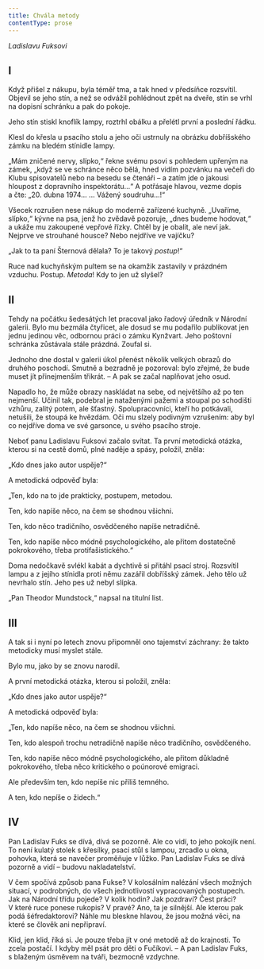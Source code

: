 ```yaml
---
title: Chvála metody
contentType: prose
---
```


_Ladislavu Fuksovi_

## I

Když přišel z nákupu, byla téměř tma, a tak hned v předsíňce rozsvítil. Objevil se jeho stín, a než se odvážil pohlédnout zpět na dveře, stín se vrhl na dopisní schránku a pak do pokoje.

Jeho stín stiskl knoflík lampy, roztrhl obálku a přelétl první a poslední řádku.

Klesl do křesla u psacího stolu a jeho oči ustrnuly na obrázku dobříšského zámku na bledém stínidle lampy.

„Mám zničené nervy, slípko,“ řekne svému psovi s pohledem upřeným na zámek, „když se ve schránce něco bělá, hned vidím pozvánku na večeři do Klubu spisovatelů nebo na besedu se čtenáři – a zatím jde o jakousi hloupost z dopravního inspektorátu…“ A potřásaje hlavou, vezme dopis a čte: „20. dubna 1974… … Vážený soudruhu…!“

Všecek rozrušen nese nákup do moderně zařízené kuchyně. „Uvaříme, slípko,“ kývne na psa, jenž ho zvědavě pozoruje, „dnes budeme hodovat,“ a ukáže mu zakoupené vepřové řízky. Chtěl by je obalit, ale neví jak. Nejprve ve strouhané housce? Nebo nejdříve ve vajíčku?

„Jak to ta paní Šternová dělala? To je takový _postup_!“

Ruce nad kuchyňským pultem se na okamžik zastavily v prázd­ném vzduchu. Postup. _Metoda_! Kdy to jen už slyšel?

## II

Tehdy na počátku šedesátých let pracoval jako řadový úředník v Národní galerii. Bylo mu bezmála čtyřicet, ale dosud se mu podařilo publikovat jen jednu jedinou věc, odbornou práci o zámku Kynžvart. Jeho poštovní schránka zůstávala stále prázdná. Zoufal si.

Jednoho dne dostal v galerii úkol přenést několik velkých obrazů do druhého poschodí. Smutně a bezradně je pozoroval: bylo zřejmé, že bude muset jít přinejmenším třikrát. – A pak se začal naplňovat jeho osud.

Napadlo ho, že může obrazy naskládat na sebe, od největšího až po ten nejmenší. Učinil tak, podebral je nataženými pažemi a stoupal po schodišti vzhůru, zalitý potem, ale šťastný. Spolupracovníci, kteří ho potkávali, netušili, že stoupá ke hvězdám. Oči mu slzely podivným vzrušením: aby byl co nejdříve doma ve své garsonce, u svého psacího stroje.

Neboť panu Ladislavu Fuksovi začalo svítat. Ta první metodická otázka, kterou si na cestě domů, plné naděje a spásy, položil, zněla:

„Kdo dnes jako autor uspěje?“

A metodická odpověď byla:

„Ten, kdo na to jde prakticky, postupem, metodou.

Ten, kdo napíše něco, na čem se shodnou všichni.

Ten, kdo něco tradičního, osvědčeného napíše netradičně.

Ten, kdo napíše něco módně psychologického, ale přitom dostatečně pokrokového, třeba protifašistického.“

Doma nedočkavě svlékl kabát a dychtivě si přitáhl psací stroj. Rozsvítil lampu a z jejího stínidla proti němu zazářil dobříšský zámek. Jeho tělo už nevrhalo stín. Jeho pes už nebyl slípka.

„Pan Theodor Mundstock,“ napsal na titulní list.

## III

A tak si i nyní po letech znovu připomněl ono tajemství záchrany: že takto metodicky musí myslet stále.

Bylo mu, jako by se znovu narodil.

A první metodická otázka, kterou si položil, zněla:

„Kdo dnes jako autor uspěje?“

A metodická odpověď byla:

„Ten, kdo napíše něco, na čem se shodnou všichni.

Ten, kdo alespoň trochu netradičně napíše něco tradičního, osvědčeného.

Ten, kdo napíše něco módně psychologického, ale přitom důkladně pokrokového, třeba něco kritického o poúnorové emigraci.

Ale především ten, kdo nepíše nic příliš temného.

A ten, kdo nepíše o židech.“

## IV

Pan Ladislav Fuks se dívá, dívá se pozorně. Ale co vidí, to jeho pokojík není. To není kulatý stolek s křesílky, psací stůl s lampou, zrcadlo u okna, pohovka, která se navečer proměňuje v lůžko. Pan Ladislav Fuks se dívá pozorně a vidí – budovu nakladatelství.

V čem spočívá způsob pana Fukse? V kolosálním nalézání všech možných situací, v podrobných, do všech jednotlivostí vypracovaných postupech. Jak na Národní třídu pojede? V kolik hodin? Jak pozdraví? Čest práci? V které ruce ponese rukopis? V pravé? Ano, ta je silnější. Ale kterou pak podá šéfredaktorovi? Náhle mu bleskne hlavou, že jsou možná věci, na které se člověk ani nepřipraví.

Klid, jen klid, říká si. Je pouze třeba jít v oné metodě až do krajnosti. To zcela postačí. I kdyby měl psát pro děti o Fučíkovi. – A pan Ladislav Fuks, s blaženým úsměvem na tváři, bezmocně vzdychne.
